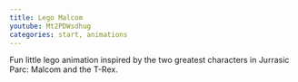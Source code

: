 ```yaml
---
title: Lego Malcom
youtube: Mt2PDWsdhug
categories: start, animations
---
```


Fun little lego animation inspired by the two greatest characters in Jurrasic Parc: Malcom and the T-Rex.
